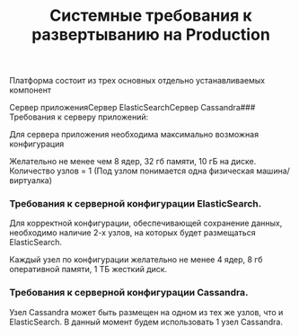 ﻿---
layout: default
title: Системные требования к развертыванию на Production
position: 
categories: 
tags: 
---

Платформа состоит из трех основных отдельно устанавливаемых компонент

Сервер приложенияСервер ElasticSearchСервер Cassandra### Требования к серверу приложений:

Для сервера приложения необходима максимально возможная конфигурация

Желательно не менее чем 8 ядер, 32 гб памяти, 10 гБ на диске. Количество узлов = 1 (Под узлом понимается одна физическая машина/виртуалка)

### Требования к серверной конфигурации ElasticSearch.

Для корректной конфигурации, обеспечивающей сохранение данных, необходимо наличие 2-х узлов, на которых будет размещаться ElasticSearch.

Каждый узел по конфигурации желательно не менее 4 ядер, 8 гб оперативной памяти, 1 ТБ жесткий диск.

### Требования к серверной конфигурации Cassandra.

Узел Cassandra может быть размещен на одном из тех же узлов, что и ElasticSearch. В данный момент будем использовать 1 узел Cassandra.

 

